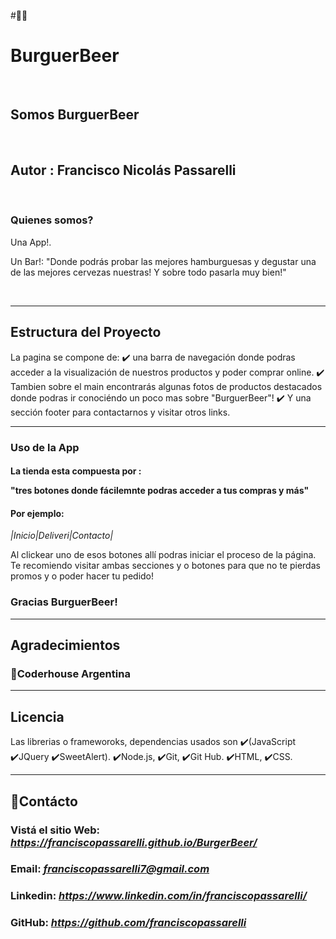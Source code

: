 #👋🏻
#  BurguerBeer 
<br>

## Somos BurguerBeer
<br>

## Autor : Francisco Nicolás Passarelli

<br>

### Quienes somos? 

<p>Una App!.</p>
<p>Un Bar!:  "Donde podrás probar las mejores hamburguesas y degustar una de las mejores cervezas nuestras! Y sobre todo pasarla muy bien!"</p>
<br>

--------------------------------------------------------------
## Estructura del Proyecto

<p>La pagina se compone de:
 ✔️ una barra de navegación donde podras acceder a la visualización de nuestros productos y poder comprar online.
 ✔️ Tambien sobre el main encontrarás algunas fotos de productos destacados donde podras ir conociéndo un poco mas sobre "BurguerBeer"!
 ✔️ Y una sección footer para contactarnos y visitar otros links.</p>

--------------------------------------------------------------

### Uso de la App
#### La tienda esta compuesta por : <p>"tres botones donde fácilemnte podras acceder a tus compras y más"</p>


#### Por ejemplo:

<i>|Inicio|Deliveri|Contacto|</i> 
<br>
<p>Al clickear uno de esos botones allí podras iniciar el proceso de la página. Te recomiendo visitar ambas secciones y o botones para que no te pierdas promos y o poder hacer tu pedido! </p>

### Gracias BurguerBeer!

---------------------------------------------------------------

## Agradecimientos

### 🚀Coderhouse Argentina

------------------------------------------------------------
## Licencia

<p> Las librerias o frameworoks, dependencias usados son ✔️(JavaScript ✔️JQuery ✔️SweetAlert). ✔️Node.js, ✔️Git, ✔️Git Hub. ✔️HTML, ✔️CSS.

--------------------------------------------------------------
## 📨Contácto 

### Vistá el sitio Web: <i>https://franciscopassarelli.github.io/BurgerBeer/</i>
### Email: <i>franciscopassarelli7@gmail.com</i>
### Linkedin: <i>https://www.linkedin.com/in/franciscopassarelli/</i> 
### GitHub: <i>https://github.com/franciscopassarelli</i>

